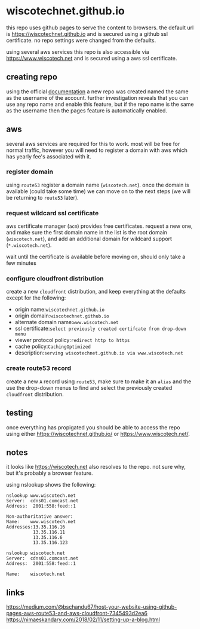 # wiscotechnet.github.io

this repo uses github pages to serve the content to browsers. the default url is <https://wiscotechnet.github.io> and is secured using a github ssl certificate. no repo settings were changed from the defaults.

using several aws services this repo is also accessible via <https://www.wiscotech.net> and is secured using a aws ssl certificate.

## creating repo

using the official [documentation](https://pages.github.com/) a new repo was created named the same as the username of the account. further investigation reveals that you can use any repo name and enable this feature, but if the repo name is the same as the username then the pages feature is automatically enabled.

## aws

several aws services are required for this to work. most will be free for normal traffic, however you will need to register a domain with aws which has yearly fee's associated with it.

### register domain

using `route53` register a domain name (`wiscotech.net`). once the domain is available (could take some time) we can move on to the next steps (we will be returning to `route53` later).

### request wildcard ssl certificate

aws certificate manager (`acm`) provides free certificates. request a new one, and make sure the first domain name in the list is the root domain (`wiscotech.net`), and add an additional domain for wildcard support (`*.wiscotech.net`).

wait until the certificate is available before moving on, should only take a few minutes

### configure cloudfront distribution

create a new `cloudfront` distribution, and keep everything at the defaults except for the following:

* origin name:`wiscotechnet.github.io`
* origin domain:`wiscotechnet.github.io`
* alternate domain name:`www.wiscotech.net`
* ssl certificate:`select previously created certifcate from drop-down menu`
* viewer protocol policy:`redirect http to https`
* cache policy:`CachingOptimized`
* description:`serving wiscotechnet.github.io via www.wiscotech.net`

### create route53 record

create a new `A` record using `route53`, make sure to make it an `alias` and the use the drop-down menus to find and select the previously created `cloudfront` distribution.


## testing

once everything has propigated you should be able to access the repo using either <https://wiscotechnet.github.io/> or <https://www.wiscotech.net/>.

## notes

it looks like <https://wiscotech.net> also resolves to the repo. not sure why, but it's probably a browser feature.

using nslookup shows the following:

```shell
nslookup www.wiscotech.net
Server:  cdns01.comcast.net
Address:  2001:558:feed::1

Non-authoritative answer:
Name:    www.wiscotech.net
Addresses:13.35.116.16
          13.35.116.11
          13.35.116.6
          13.35.116.123
```

```shell
nslookup wiscotech.net
Server:  cdns01.comcast.net
Address:  2001:558:feed::1

Name:    wiscotech.net
```

## links

<https://medium.com/@bschandu67/host-your-website-using-github-pages-aws-route53-and-aws-cloudfront-7345493d2ea6>
<https://nimaeskandary.com/2018/02/11/setting-up-a-blog.html>
